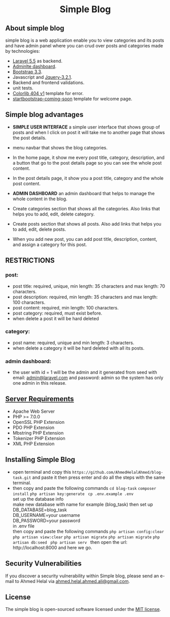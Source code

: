 <h1 align="center">Simple Blog</p>

## About simple blog

simple blog is a web application enable you to view categories and its posts and have admin panel where you can crud over posts and categories made by technologies:

- [Laravel 5.5](https://laravel.com/) as backend.
- [Adminlte dashboard](https://adminlte.io/).
- [Bootstrap 3.3](https://getbootstrap.com/docs/3.3).
- Javascript and [Jquery-3.2.1](https://code.jquery.com/jquery-3.2.1.min.js).
- Backend and frontend validations.
- unit tests.
- [Colorlib 404 v1](https://colorlib.com/wp/free-404-error-page-templates/)  template for error.
- [startbootstrap-coming-soon](https://startbootstrap.com/template-overviews/coming-soon/)  template for welcome page.


## Simple blog advantages

- **SIMPLE USER INTERFACE** a simple user interface that shows group of posts and when I click on post it will take me to another page that shows the post details.

- menu navbar that shows the blog categories.

- In the home page, it show me every post title, category, description, and a button that go to the post details page so you can see the whole post content.

- In the post details page, it show you a post title, category and the whole post content.

- **ADMIN DASHBOARD** an admin dashboard that helps to manage the whole content in the blog.

- Create categories section that shows all the categories. Also links that helps you to add, edit, delete category.


- Create posts section that shows all posts. Also add links that helps you to add, edit, delete posts.

- When you add new post, you can add post title, description, content, and assign a category for this post.


## RESTRICTIONS

### post: 
- post title: required, unique, min length: 35 characters and max length: 70 characters.
- post description: required, min length: 35 characters and max length: 100 characters.
- post content: required, min length: 100 characters.
- post category: required, must exist before.
- when delete a post it will be hard deleted

### category: 
- post name: required, unique and min length: 3 characters.
- when delete a category it will be hard deleted with all its posts.

### admin dashboard:
- the user with id = 1 will be the admin and it generated from seed with email: admin@laravel.com and password: admin so the system has only one admin in this release.


## [Server Requirements](https://laravel.com/docs/5.5/installation) 
- Apache Web Server 
- PHP >= 7.0.0
- OpenSSL PHP Extension
- PDO PHP Extension
- Mbstring PHP Extension
- Tokenizer PHP Extension
- XML PHP Extension


## Installing Simple Blog
- open terminal and copy this 
``https://github.com/AhmedHelalAhmed/blog-task.git``
and paste it then press enter and do all the steps with the same terminal.
- then copy and paste the following commands
``cd blog-task``
``composer install``
``php artisan key:generate ``
``cp .env.example .env ``
<br/> set up the database info<br/> 
make new database with name for example (blog_task) then set up<br/> 
DB_DATABASE=blog_task<br/>
DB_USERNAME=your username<br/>
DB_PASSWORD=your password<br/>
in .env file<br/>
then copy and paste the following commands
``php artisan config:clear``
``php artisan view:clear``
``php artisan migrate``
``php artisan migrate``
``php artisan db:seed ``
``php artisan serv ``
then open the url: http://localhost:8000 and here we go.



## Security Vulnerabilities

If you discover a security vulnerability within Simple blog, please send an e-mail to Ahmed Helal via [ahmed.helal.ahmed.ali@gmail.com](mailto:ahmed.helal.ahmed.ali@gmail.com).

## License

The simple blog is open-sourced software licensed under the [MIT license](https://opensource.org/licenses/MIT).

